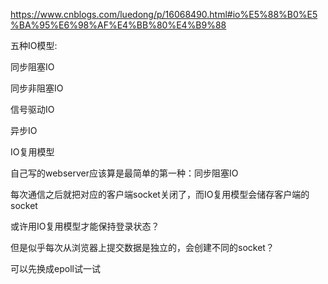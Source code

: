 https://www.cnblogs.com/luedong/p/16068490.html#io%E5%88%B0%E5%BA%95%E6%98%AF%E4%BB%80%E4%B9%88



五种IO模型:

同步阻塞IO

同步非阻塞IO

信号驱动IO

异步IO

IO复用模型

自己写的webserver应该算是最简单的第一种：同步阻塞IO

每次通信之后就把对应的客户端socket关闭了，而IO复用模型会储存客户端的socket

或许用IO复用模型才能保持登录状态？

但是似乎每次从浏览器上提交数据是独立的，会创建不同的socket？

可以先换成epoll试一试

